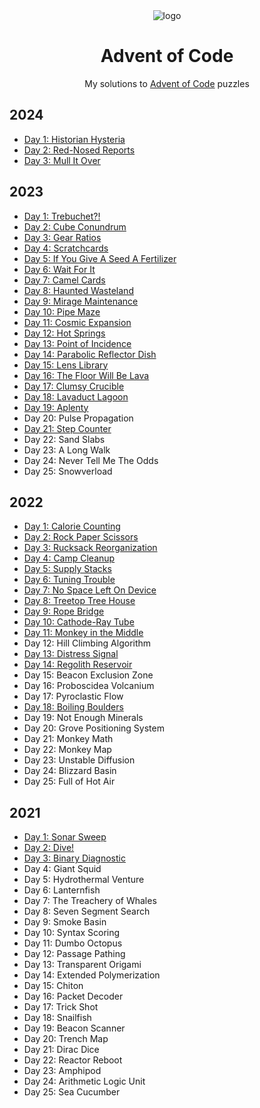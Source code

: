 <div align="center">

<img src="https://raw.githubusercontent.com/venyxD/venyxD/master/img/advent_of_code.jpg" alt="logo" height="auto" width="" />

<h1>Advent of Code</h1>

My solutions to <a href="https://adventofcode.com/">Advent of Code</a> puzzles</p>

</div>

## 2024

* [Day 1: Historian Hysteria](2024/01/historian_hysteria.py)
* [Day 2: Red-Nosed Reports](2024/02/red-nosed_reports.py)
* [Day 3: Mull It Over](2024/03/mull_it_over.py)

## 2023

* [Day 1: Trebuchet?!](2023/01/trebuchet.py)
* [Day 2: Cube Conundrum](2023/02/cube_conundrum.py)
* [Day 3: Gear Ratios](2023/03/gear_ratios.py)
* [Day 4: Scratchcards](2023/04/scratchcards.py)
* [Day 5: If You Give A Seed A Fertilizer](2023/05/if_you_give_a_seed_a_fertilizer.py)
* [Day 6: Wait For It](2023/06/wait_for_it.py)
* [Day 7: Camel Cards](2023/07/camel_cards.py)
* [Day 8: Haunted Wasteland](2023/08/haunted_wasteland.py)
* [Day 9: Mirage Maintenance](2023/09/mirage_maintenance.py)
* [Day 10: Pipe Maze](2023/10/pipe_maze.py)
* [Day 11: Cosmic Expansion](2023/11/cosmic_expansion.py)
* [Day 12: Hot Springs](2023/12/hot_springs.py)
* [Day 13: Point of Incidence](2023/13/point_of_incidence.py)
* [Day 14: Parabolic Reflector Dish](2023/14/parabolic_reflector_dish.py)
* [Day 15: Lens Library](2023/15/)
* [Day 16: The Floor Will Be Lava](2023/16/)
* [Day 17: Clumsy Crucible](2023/17/clumsy_crucible.py)
* [Day 18: Lavaduct Lagoon](2023/18/lavaduct_lagoon.py)
* [Day 19: Aplenty](2023/19/aplenty.py)
* Day 20: Pulse Propagation
* [Day 21: Step Counter](2023/21/step_counter.py)
* Day 22: Sand Slabs
* Day 23: A Long Walk
* Day 24: Never Tell Me The Odds
* Day 25: Snowverload

## 2022

* [Day 1: Calorie Counting](2022/01/calorie_counting.py)
* [Day 2: Rock Paper Scissors](2022/02/rock_paper_scissors.py)
* [Day 3: Rucksack Reorganization](2022/03/rucksack_reorganization.py)
* [Day 4: Camp Cleanup](2022/04/camp_cleanup.py)
* [Day 5: Supply Stacks](2022/05/supply_stacks.py)
* [Day 6: Tuning Trouble](2022/06/tuning_trouble.py)
* [Day 7: No Space Left On Device](2022/07/no_space_left_on_device.py)
* [Day 8: Treetop Tree House](2022/08/treetop_tree_house.py)
* [Day 9: Rope Bridge](2022/09/rope_bridge.py)
* [Day 10: Cathode-Ray Tube](2022/10/cathode-ray-tube.py)
* [Day 11: Monkey in the Middle](2022/11/monkey_in_the_middle.py)
* Day 12: Hill Climbing Algorithm
* [Day 13: Distress Signal](2022/13/distress_signal.py)
* [Day 14: Regolith Reservoir](2022/14/regolith_reservoir.py)
* Day 15: Beacon Exclusion Zone
* Day 16: Proboscidea Volcanium
* Day 17: Pyroclastic Flow
* [Day 18: Boiling Boulders](2022/18/boiling_boulders.py)
* Day 19: Not Enough Minerals
* Day 20: Grove Positioning System
* Day 21: Monkey Math
* Day 22: Monkey Map
* Day 23: Unstable Diffusion
* Day 24: Blizzard Basin
* Day 25: Full of Hot Air

## 2021

* [Day 1: Sonar Sweep](2021/01)
* [Day 2: Dive!](2021/02)
* [Day 3: Binary Diagnostic](2021/03)
* Day 4: Giant Squid
* Day 5: Hydrothermal Venture
* Day 6: Lanternfish
* Day 7: The Treachery of Whales
* Day 8: Seven Segment Search
* Day 9: Smoke Basin
* Day 10: Syntax Scoring
* Day 11: Dumbo Octopus
* Day 12: Passage Pathing
* Day 13: Transparent Origami
* Day 14: Extended Polymerization
* Day 15: Chiton
* Day 16: Packet Decoder
* Day 17: Trick Shot
* Day 18: Snailfish
* Day 19: Beacon Scanner
* Day 20: Trench Map
* Day 21: Dirac Dice
* Day 22: Reactor Reboot
* Day 23: Amphipod
* Day 24: Arithmetic Logic Unit
* Day 25: Sea Cucumber
